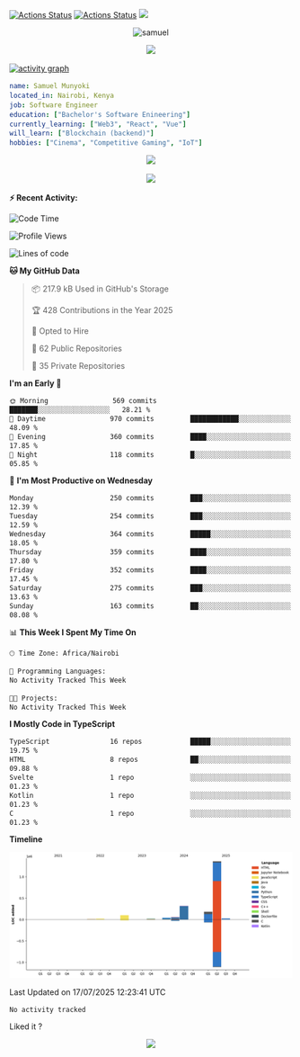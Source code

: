 [![Actions Status](https://github.com/guilyx/guilyx/workflows/wakatime-stats/badge.svg)](https://github.com/samuelmunyoki/samuelmunyoki/actions)
[![Actions Status](https://github.com/guilyx/guilyx/workflows/update-gh-activity/badge.svg)](https://github.com/samuelmunyoki/samuelmunyoki/actions)
![](https://visitor-badge.glitch.me/badge?page_id=samuelmunyoki.samuelmunyoki)

<!-- <p align="center">
<img alt="loficity" width="600px" src="https://github.com/HyunCafe/HyunCafe/raw/main/assests/loficity.gif"</img>
</p> -->

<p align="center">
  <img src="https://socialify.git.ci/samuelmunyoki/samuelmunyoki/image?font=Source%20Code%20Pro&forks=1&issues=1&language=1&name=1&owner=1&pattern=Plus&pulls=1&stargazers=1&theme=Dark" alt="samuel" width="700" height="300" />
</p>



<p align="center">
  <img alig src="https://github-profile-trophy.vercel.app/?username=samuelmunyoki&theme=onedark&column=-1" />
</p>

[![activity graph](https://github-readme-activity-graph.vercel.app/graph?username=samuelmunyoki&theme=github-dark-dimmed&custom_title=Samuel's%20Activity%20Graph&hide_border=true)](https://github.com/ashutosh00710/github-readme-activity-graph)

```yaml
name: Samuel Munyoki
located_in: Nairobi, Kenya
job: Software Engineer 
education: ["Bachelor's Software Enineering"]
currently_learning: ["Web3", "React", "Vue"]
will_learn: ["Blockchain (backend)"]
hobbies: ["Cinema", "Competitive Gaming", "IoT"]
```

<p align="center">
  <img src="https://spotify-github-profile.vercel.app/api/view?uid=11147618695&cover_image=true&theme=novatorem&show_offline=true&background_color=121212&interchange=false&bar_color=53b14f&bar_color_cover=false">
</p>

<p align="center">
  <img src="https://spotify-recently-played-readme.vercel.app/api?user=11147618695&count=5">
</p>


**:zap: Recent Activity:**

<!--START_SECTION:activity-->

<!--END_SECTION:activity-->

<!--START_SECTION:waka-->
![Code Time](http://img.shields.io/badge/Code%20Time-0%20secs-blue)

![Profile Views](http://img.shields.io/badge/Profile%20Views-0-blue)

![Lines of code](https://img.shields.io/badge/From%20Hello%20World%20I%27ve%20Written-2.1%20million%20lines%20of%20code-blue)

**🐱 My GitHub Data** 

> 📦 217.9 kB Used in GitHub's Storage 
 > 
> 🏆 428 Contributions in the Year 2025
 > 
> 💼 Opted to Hire
 > 
> 📜 62 Public Repositories 
 > 
> 🔑 35 Private Repositories 
 > 
**I'm an Early 🐤** 

```text
🌞 Morning                569 commits         ███████░░░░░░░░░░░░░░░░░░   28.21 % 
🌆 Daytime                970 commits         ████████████░░░░░░░░░░░░░   48.09 % 
🌃 Evening                360 commits         ████░░░░░░░░░░░░░░░░░░░░░   17.85 % 
🌙 Night                  118 commits         █░░░░░░░░░░░░░░░░░░░░░░░░   05.85 % 
```
📅 **I'm Most Productive on Wednesday** 

```text
Monday                   250 commits         ███░░░░░░░░░░░░░░░░░░░░░░   12.39 % 
Tuesday                  254 commits         ███░░░░░░░░░░░░░░░░░░░░░░   12.59 % 
Wednesday                364 commits         █████░░░░░░░░░░░░░░░░░░░░   18.05 % 
Thursday                 359 commits         ████░░░░░░░░░░░░░░░░░░░░░   17.80 % 
Friday                   352 commits         ████░░░░░░░░░░░░░░░░░░░░░   17.45 % 
Saturday                 275 commits         ███░░░░░░░░░░░░░░░░░░░░░░   13.63 % 
Sunday                   163 commits         ██░░░░░░░░░░░░░░░░░░░░░░░   08.08 % 
```


📊 **This Week I Spent My Time On** 

```text
🕑︎ Time Zone: Africa/Nairobi

💬 Programming Languages: 
No Activity Tracked This Week

🐱‍💻 Projects: 
No Activity Tracked This Week
```

**I Mostly Code in TypeScript** 

```text
TypeScript               16 repos            █████░░░░░░░░░░░░░░░░░░░░   19.75 % 
HTML                     8 repos             ██░░░░░░░░░░░░░░░░░░░░░░░   09.88 % 
Svelte                   1 repo              ░░░░░░░░░░░░░░░░░░░░░░░░░   01.23 % 
Kotlin                   1 repo              ░░░░░░░░░░░░░░░░░░░░░░░░░   01.23 % 
C                        1 repo              ░░░░░░░░░░░░░░░░░░░░░░░░░   01.23 % 
```



**Timeline**

![Lines of Code chart](https://raw.githubusercontent.com/samuelmunyoki/samuelmunyoki/main/assets/bar_graph.png)


 Last Updated on 17/07/2025 12:23:41 UTC
<!--END_SECTION:waka-->

<!--START_SECTION:waka-simple-->

```text
No activity tracked
```

<!--END_SECTION:waka-simple-->

Liked it ?

<p align="center">
  <img src="https://capsule-render.vercel.app/api?type=waving&color=gradient&height=60&section=footer"/>
</p>

